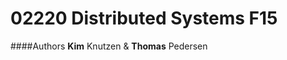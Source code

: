 02220 Distributed Systems F15
=============================

####Authors 
**Kim** Knutzen & **Thomas** Pedersen
